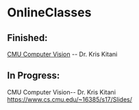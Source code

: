 # OnlineClasses

## Finished:

[CMU Computer Vision](https://www.cs.cmu.edu/~16385/s17/Slides/) -- Dr. Kris Kitani


## In Progress:


CMU Computer Vision-- Dr. Kris Kitani
https://www.cs.cmu.edu/~16385/s17/Slides/

